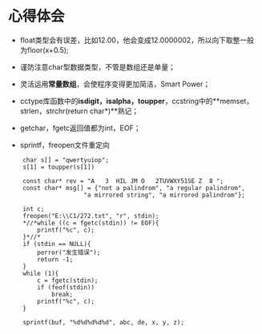 # 心得体会

* float类型会有误差，比如12.00，他会变成12.0000002，所以向下取整一般为floor(x+0.5);

* 谨防注意char型数据类型，不管是数组还是单量；

* 灵活运用**常量数组**，会使程序变得更加简洁，Smart Power；

* cctype库函数中的**isdigit，isalpha，toupper**，ccstring中的**memset，strlen，strchr(return char*)**熟记；

* getchar，fgetc返回值都为int，EOF；

* sprintf，freopen文件重定向

~~~
    char s[] = "qwertyuiop";
    s[1] = toupper(s[1])
    
    const char* rev = "A   3  HIL JM O   2TUVWXY51SE Z  8 ";
    const char* msg[] = {"not a palindrom", "a regular palindrom",
                     "a mirrored string", "a mirrored palindrom"};
    
    int c;
    freopen("E:\\C1/272.txt", "r", stdin);
    *//*while ((c = fgetc(stdin)) != EOF){
        printf("%c", c);
    }*//*
    if (stdin == NULL){
        perror("发生错误");
        return -1;
    }
    while (1){
        c = fgetc(stdin);
        if (feof(stdin))
            break;
        printf("%c", c);
    }
    
    sprintf(buf, "%d%d%d%d%d", abc, de, x, y, z);
~~~
